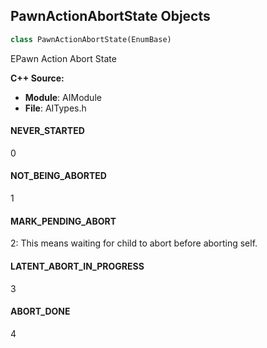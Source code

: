 ## PawnActionAbortState Objects

```python
class PawnActionAbortState(EnumBase)
```

EPawn Action Abort State

**C++ Source:**

- **Module**: AIModule
- **File**: AITypes.h

<a id="unreal.PawnActionAbortState.NEVER_STARTED"></a>

#### NEVER_STARTED

0

<a id="unreal.PawnActionAbortState.NOT_BEING_ABORTED"></a>

#### NOT_BEING_ABORTED

1

<a id="unreal.PawnActionAbortState.MARK_PENDING_ABORT"></a>

#### MARK_PENDING_ABORT

2: This means waiting for child to abort before aborting self.

<a id="unreal.PawnActionAbortState.LATENT_ABORT_IN_PROGRESS"></a>

#### LATENT_ABORT_IN_PROGRESS

3

<a id="unreal.PawnActionAbortState.ABORT_DONE"></a>

#### ABORT_DONE

4

<a id="unreal.PawnActionFailHandling"></a>